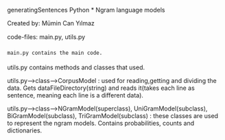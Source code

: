 generatingSentences
Python * Ngram language models


Created by: Mümin Can Yılmaz


code-files: 	main.py, utils.py

	main.py contains the main code.
utils.py contains methods and classes that used.


utils.py-->class-->CorpusModel : used for reading,getting and dividing the data. Gets dataFileDirectory(string) and reads it(takes each line as sentence, meaning each line is a different data). 

utils.py-->class-->NGramModel(superclass), UniGramModel(subclass), BiGramModel(subclass), TriGramModel(subclass) : these classes are used to represent the ngram models. Contains probabilities, counts and dictionaries. 